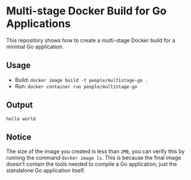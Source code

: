# Multi-stage Docker Build for Go Applications

This repository shows how to create a multi-stage Docker build for a minimal Go application.

## Usage

- Build: `docker image build -t people/multistage-go .`
- Run: `docker container run people/multistage-go`

## Output

```shell
hello world
```

## Notice

The size of the image you created is less than `2MB`,
    you can verify this by running the command `docker image ls`.
    This is because the final image doesn't contain the tools
    needed to compile a Go application;
    just the standalone Go application itself.
